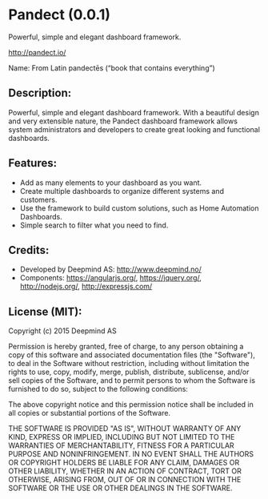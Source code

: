 # Pandect (0.0.1)
Powerful, simple and elegant dashboard framework.

http://pandect.io/

Name: From Latin pandectēs (“book that contains everything”)

## Description:

Powerful, simple and elegant dashboard framework. With a beautiful design and very extensible nature, 
the Pandect dashboard framework allows system administrators and developers to create great looking
and functional dashboards.

## Features:

- Add as many elements to your dashboard as you want.
- Create multiple dashboards to organize different systems and customers.
- Use the framework to build custom solutions, such as Home Automation Dashboards.
- Simple search to filter what you need to find.

## Credits:
- Developed by Deepmind AS: http://www.deepmind.no/
- Components: https://angularjs.org/, https://jquery.org/, http://nodejs.org/, http://expressjs.com/

## License (MIT):

Copyright (c) 2015 Deepmind AS

Permission is hereby granted, free of charge, to any person obtaining a copy
of this software and associated documentation files (the "Software"), to deal
in the Software without restriction, including without limitation the rights
to use, copy, modify, merge, publish, distribute, sublicense, and/or sell
copies of the Software, and to permit persons to whom the Software is
furnished to do so, subject to the following conditions:

The above copyright notice and this permission notice shall be included in all
copies or substantial portions of the Software.

THE SOFTWARE IS PROVIDED "AS IS", WITHOUT WARRANTY OF ANY KIND, EXPRESS OR
IMPLIED, INCLUDING BUT NOT LIMITED TO THE WARRANTIES OF MERCHANTABILITY,
FITNESS FOR A PARTICULAR PURPOSE AND NONINFRINGEMENT. IN NO EVENT SHALL THE
AUTHORS OR COPYRIGHT HOLDERS BE LIABLE FOR ANY CLAIM, DAMAGES OR OTHER
LIABILITY, WHETHER IN AN ACTION OF CONTRACT, TORT OR OTHERWISE, ARISING FROM,
OUT OF OR IN CONNECTION WITH THE SOFTWARE OR THE USE OR OTHER DEALINGS IN THE
SOFTWARE.